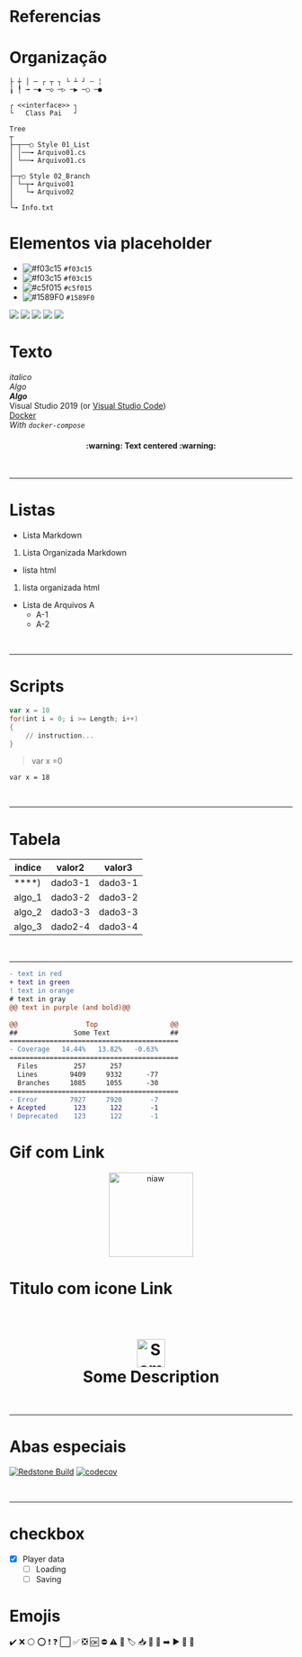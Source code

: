# Referencias

# Organização

```
├ ┼ │ ─ ┌ ┬ ┐ └ ┴ ┘ ╌ ╎ 
╽ ╿ ╼ ─◆ ─◇ ─▷ ─▶ ─○ ─●

┌ <<interface>> ┐
└   Class Pai   ┘

Tree
┬ 
├─┬──○ Style 01_List 
│ │──╼ Arquivo01.cs
│ └──╼ Arquivo01.cs
│
├─┬○ Style 02_Branch
│ └─┬╼ Arquivo01
│   └╼ Arquivo02
│
└╼ Info.txt
```

# Elementos via placeholder 
- ![#f03c15](https://via.placeholder.com/15/f03c15/f03c15.png) `#f03c15`
- ![#f03c15](https://via.placeholder.com/15/f03c15/f03c15.png) `#f03c15`
- ![#c5f015](https://via.placeholder.com/15/c5f015/c5f015.png) `#c5f015`
- ![#1589F0](https://via.placeholder.com/15/1589F0/1589F0.png) `#1589F0`

[![](https://img.shields.io/badge/github-blue?style=for-the-badge)](https://github.com/hamzamohdzubair/redant)
[![](https://img.shields.io/badge/book-blueviolet?style=for-the-badge)](https://hamzamohdzubair.github.io/redant/)
[![](https://img.shields.io/badge/API-yellow?style=for-the-badge)](https://docs.rs/crate/redant/latest)
[![](https://img.shields.io/badge/Crates.io-orange?style=for-the-badge)](https://crates.io/crates/redant)
[![](https://img.shields.io/badge/Lib.rs-lightgrey?style=for-the-badge)](https://lib.rs/crates/redant)


# Texto
_italico_  <br>
*Algo* <br>
**_Algo_** <br>
Visual Studio 2019 (or [Visual Studio Code](https://code.visualstudio.com/)) <br>
[Docker](https://www.docker.com/get-started) <br>
*With `docker-compose`*

<h4 align="center">:warning: Text centered :warning:</h4>

<br><hr>

# Listas
- Lista Markdown
1. Lista Organizada Markdown

<ul>
    <li>lista html</li>
</ul>
<ol>
    <li>lista organizada html</li>
</ol>

* Lista de Arquivos A
    * A-1
    * A-2 

<br><hr>

# Scripts

```powershell
var x = 10
for(int i = 0; i >= Length; i++)
{
    // instruction...
}
```
> var x =0

`var x = 18`

<br><hr>

# Tabela
| indice    | valor2  | valor3  |
| --------- | ------- | ------- |
| \*\*\*\*) | dado3-1 | dado3-1 |
| algo_1    | dado3-2 | dado3-2 |
| algo_2    | dado3-3 | dado3-3 |
| algo_3    | dado2-4 | dado3-4 |

<br><hr>

```diff
- text in red
+ text in green
! text in orange
# text in gray
@@ text in purple (and bold)@@
 
@@                 Top                  @@
##              Some Text               ##
==========================================
- Coverage   14.44%   13.82%   -0.63%     
==========================================
  Files         257      257              
  Lines        9409     9332      -77     
  Branches     1085     1055      -30     
==========================================
- Error        7927     7920       -7     
+ Acepted       123      122       -1     
! Deprecated    123      122       -1     
```

# Gif com Link 

<p style="text-align:center;">
<img width="150" src="https://i0.wp.com/gizmodo.uol.com.br/wp-content/blogs.dir/8/files/2021/02/nyan-cat-1.gif?fit=706%2C610&ssl=1" alt="niaw" />

# Titulo com icone Link
<h1 align="center">
  <br>
  <a href="https://app.codecov.io/login/gh">
    <img src="https://avatars.githubusercontent.com/oa/119817?s=100&u=87428f0e56edc927fcf673c0bdaf0f175aba9aed&v=4" width=50px alt="Something" />
  </a>
  <br>
  Some Description
  <br>
</h1>

<br><hr>

# Abas especiais
[![Redstone Build](https://github.com/Eastrall/Redstone/actions/workflows/main.yml/badge.svg)](https://github.com/Eastrall/Redstone/actions/workflows/main.yml)
[![codecov](https://codecov.io/gh/Eastrall/Redstone/branch/main/graph/badge.svg?token=RTU5NXR3DP)](https://app.codecov.io/login/gh)

<br><hr>


# checkbox

- [x] Player data
  - [ ] Loading
  - [ ] Saving

# Emojis
✔️ ❌ ⚪ ⭕ ❗ ❓ ⬜ ✅ ❎ 🆗 ⛔ ⚠️ 📄 🏷️ 📥 📌 🚮 ➡️ ▶️ 🔄 🔀
